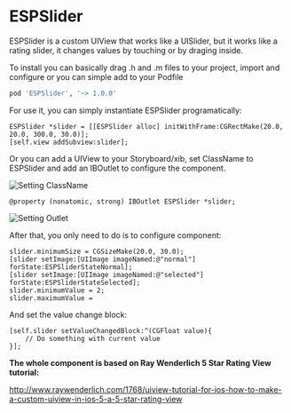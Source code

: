 ESPSlider
=========

ESPSlider is a custom UIView that works like a UISlider, but it works like a rating slider, it changes values by touching or by draging inside.

To install you can basically drag .h and .m files to your project, import and configure or you can simple add to your Podfile

```ruby
pod 'ESPSlider', '~> 1.0.0'
```

For use it, you can simply instantiate ESPSlider programatically:

```objc
ESPSlider *slider = [[ESPSlider alloc] initWithFrame:CGRectMake(20.0, 20.0, 300.0, 30.0)];
[self.view addSubview:slider];
```
Or you can add a UIView to your Storyboard/xib, set ClassName to ESPSlider and add an IBOutlet to configure the component.

![Setting ClassName](https://dl.dropboxusercontent.com/s/4gwg8ajtm0tdtle/image1.png?dl=1&token_hash=AAE3DPdcKsZoU389sug4_UUjq6sOXT-ZMhMluw_RsoaBSA)

```objc
@property (nonatomic, strong) IBOutlet ESPSlider *slider;
```

![Setting Outlet](https://dl.dropboxusercontent.com/s/rvd1nrb5bnppqwo/image2.png?token_hash=AAGhcV4rGh4azi930HFKh61m5arYNu6RvEjSJoBXKw6KNA)

After that, you only need to do is to configure component:

```objc
slider.minimumSize = CGSizeMake(20.0, 30.0);
[slider setImage:[UIImage imageNamed:@"normal"] forState:ESPSliderStateNormal];
[slider setImage:[UIImage imageNamed:@"selected"] forState:ESPSliderStateSelected];
slider.minimumValue = 2;
slider.maximumValue =
```
And set the value change block:

```objc
[self.slider setValueChangedBlock:^(CGFloat value){
	// Do something with current value
}];
```

**The whole component is based on Ray Wenderlich 5 Star Rating View tutorial:**

http://www.raywenderlich.com/1768/uiview-tutorial-for-ios-how-to-make-a-custom-uiview-in-ios-5-a-5-star-rating-view
